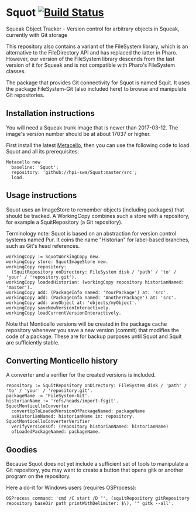 # Squot [![Build Status][travis_badge]][travis]
Squeak Object Tracker - Version control for arbitrary objects in Squeak, currently with Git storage

This repository also contains a variant of the FileSystem library,
which is an alternative to the FileDirectory API and has replaced the latter in Pharo.
However, our version of the FileSystem library descends from the last version of it for Squeak
and is not compatible with Pharo's FileSystem classes.

The package that provides Git connectivity for Squot is named Squit.
It uses the package FileSystem-Git (also included here) to browse and manipulate Git repositories.

## Installation instructions

You will need a Squeak trunk image that is newer than 2017-03-12. The image's version number should be at about 17037 or higher.

First install the latest [Metacello](//github.com/dalehenrich/metacello-work), then you can use the following code to load Squot and all its prerequisites:

```smalltalk
Metacello new
  baseline: 'Squot';
  repository: 'github://hpi-swa/Squot:master/src';
  load.
```

## Usage instructions

Squot uses an ImageStore to remember objects (including packages) that should be tracked.
A WorkingCopy combines such a store with a repository, for example a SquitRepository (a Git repository).

Terminology note: Squot is based on an abstraction for version control systems named Pur.
It coins the name "Historian" for label-based branches, such as Git's head references.

```smalltalk
workingCopy := SquotWorkingCopy new.
workingCopy store: SquotImageStore new.
workingCopy repository:
  (SquitRepository onDirectory: FileSystem disk / 'path' / 'to' / 'your' / 'repository.git').
workingCopy loadedHistorian: (workingCopy repository historianNamed: 'master').
workingCopy add: (PackageInfo named: 'YourPackage') at: 'src'.
workingCopy add: (PackageInfo named: 'AnotherPackage') at: 'src'.
workingCopy add: anyObject at: 'objects/myObject'.
workingCopy saveNewVersionInteractively.
workingCopy loadCurrentVersionInteractively.
```

Note that Monticello versions will be created in the package cache repository
whenever you save a new version (commit) that modifies the code of a package.
These are for backup purposes until Squot and Squit are sufficiently stable.

## Converting Monticello history

A converter and a verifier for the created versions is included.

```smalltalk
repository := SquitRepository onDirectory: FileSystem disk / 'path' / 'to' / 'your' / 'repository.git'.
packageName := 'FileSystem-Git'.
historianName := 'refs/heads/import-fsgit'.
SquotMonticelloConverter
  convertUpToLoadedVersionOfPackageNamed: packageName
  asHistorianNamed: historianName in: repository.
SquotMonticelloConverterVerifier
  verifyVersionsOf: (repository historianNamed: historianName)
  ofLoadedPackageNamed: packageName.
```

## Goodies

Because Squot does not yet include a sufficient set of tools to manipulate a
Git repository, you may want to create a button that opens gitk or another
program on the repository.

Here a do-it for Windows users (requires OSProcess):
```smalltalk
OSProcess command: 'cmd /C start /D "', (squitRepository gitRepository repository baseDir path printWithDelimiter: $\), '" gitk --all'.
```

[travis]: https://travis-ci.org/hpi-swa/Squot
[travis_badge]: https://travis-ci.org/hpi-swa/Squot.svg?branch=master
